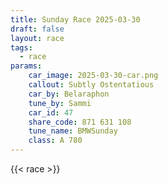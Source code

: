 ```yaml
---
title: Sunday Race 2025-03-30
draft: false
layout: race
tags:
  - race
params:
    car_image: 2025-03-30-car.png
    callout: Subtly Ostentatious
    car_by: Belaraphon
    tune_by: Sammi
    car_id: 47
    share_code: 871 631 108
    tune_name: BMWSunday
    class: A 780
---
```


{{< race >}}
